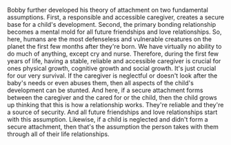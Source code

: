 Bobby further developed his theory of attachment on two fundamental
assumptions. First, a responsible and accessible caregiver, creates a secure
base for a child's development. Second, the primary bonding relationship
becomes a mental mold for all future friendships and love relationships. So,
here, humans are the most defenseless and vulnerable creatures on the planet
the first few months after they're born. We have virtually no ability to do
much of anything, except cry and nurse. Therefore, during the first few years
of life, having a stable, reliable and accessible caregiver is crucial for ones
physical growth, cognitive growth and social growth. It's just crucial for our
very survival. If the caregiver is neglectful or doesn't look after the baby's
needs or even abuses them, then all aspects of the child's development can be
stunted. And here, if a secure attachment forms between the caregiver and the
cared for or the child, then the child grows up thinking that this is how a
relationship works. They're reliable and they're a source of security. And all
future friendships and love relationships start with this assumption. Likewise,
if a child is neglected and didn't form a secure attachment, then that's the
assumption the person takes with them through all of their life relationships.
